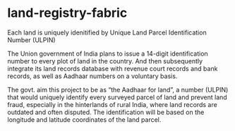 # land-registry-fabric

Each land is uniquely idenitified by Unique Land Parcel Identification Number (ULPIN)

The Union government of India plans to issue a 14-digit identification number to every plot of land in the country. And then subsequently integrate its land records database with revenue court records and bank records, as well as Aadhaar numbers on a voluntary basis.

The govt. aim this project to be as “the Aadhaar for land”, a number (ULPIN) that would uniquely identify every surveyed parcel of land and prevent land fraud, especially in the hinterlands of rural India, where land records are outdated and often disputed. The identification will be based on the longitude and latitude coordinates of the land parcel.



